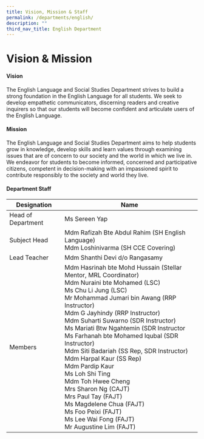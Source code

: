 ```yaml
---
title: Vision, Mission & Staff
permalink: /departments/english/
description: ""
third_nav_title: English Department
---
```

# Vision &amp; Mission

#### Vision
  
The English Language and Social Studies Department strives to build a strong foundation in the English Language for all students. We seek to develop empathetic communicators, discerning readers and creative inquirers so that our students will become confident and articulate users of the English Language.  
  

#### Mission

The English Language and Social Studies Department aims to help students grow in knowledge, develop skills and learn values through examining issues that are of concern to our society and the world in which we live in. We endeavor for students to become informed, concerned and participative citizens, competent in decision-making with an impassioned spirit to contribute responsibly to the society and world they live.


#### Department Staff

|     Designation    |        Name         |
|------------------|-----------------------------------------------------------------------------------------------------------------------------------------------------------------------------------------------------------------------------------------------------------------------------------------------------------------------------------------------------------------------------------------------------------------------------------------------------------------------------------------------------------------------------------------------------------------------------------------------------------------------------------------------------------------------------------------------------------------------------------------------|
| Head of Department |          Ms Sereen Yap               |
|    Subject Head    |                     Mdm Rafizah Bte Abdul Rahim  (SH English Language)<br>Mdm Loshinivarma (SH CCE Covering)                                    |
|     Lead Teacher   |          Mdm Shanthi Devi d/o Rangasamy<br>        |
|      Members       | Mdm Hasrinah bte Mohd Hussain (Stellar Mentor, MRL Coordinator)<br>Mdm Nuraini bte Mohamed (LSC)<br>Ms Chu Li Jung (LSC)<br> Mr Mohammad Jumari bin Awang (RRP Instructor)<br>Mdm G Jayhindy (RRP Instructor)<br>Mdm Suharti Suwarno (SDR Instructor)<br>Ms Mariati Btw Ngahtemin (SDR Instructor <br>Ms Farhanah bte Mohamed Iqubal (SDR Instructor)<br>Mdm Siti Badariah (SS Rep, SDR Instructor) <br>Mdm Harpal Kaur (SS Rep)<br>Mdm Pardip Kaur <br> Ms Loh Shi Ting <br>Mdm Toh Hwee Cheng<br>Mrs Sharon Ng (CAJT)<br>Mrs Paul Tay (FAJT)<br>Ms Magdelene Chua (FAJT)<br>Ms Foo Peixi (FAJT)<br>Ms Lee Wai Fong (FAJT)<br>Mr Augustine Lim (FAJT)